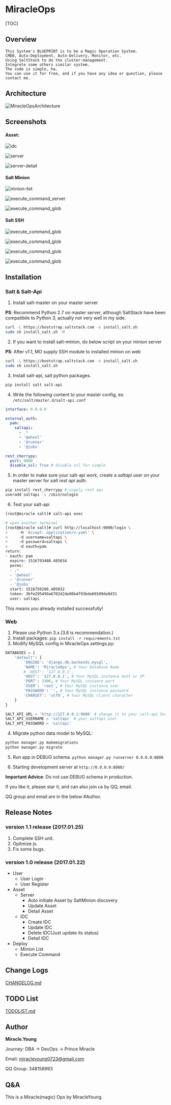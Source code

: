 # MiracleOps

[TOC]

## Overview

    This System's BLUEPRINT is to be a Magic Operation System.
    CMDB, Auto-Deployment, Auto-Delivery, Monitor, etc.
    Using SaltStack to do the cluster-management.
    Integrete some others similar system.
    The code is simple, ha.
    You can use it for free, and if you have any idea or question, please contact me.
    
## Architecture

![MiracleOpsArchitecture](https://github.com/MiracleYoung/MiracleOps/raw/master/utils/MiracleOps.png)

## Screenshots

#### Asset:

![idc](https://github.com/MiracleYoung/MiracleOps/raw/master/static/images/mo/idc.png)

![server](https://github.com/MiracleYoung/MiracleOps/raw/master/static/images/mo/server.png)

![server-detail](https://github.com/MiracleYoung/MiracleOps/raw/master/static/images/mo/server-detail.png)

#### Salt Minion

![minion-list](https://github.com/MiracleYoung/MiracleOps/raw/master/static/images/mo/minion-list.png)

![execute_command_server](https://github.com/MiracleYoung/MiracleOps/raw/master/static/images/doc/mo/execute_command_server.png)

![execute_command_glob](https://github.com/MiracleYoung/MiracleOps/raw/master/static/images/doc/mo/execute_command_glob.png)

#### Salt SSH

![execute_command_glob](https://github.com/MiracleYoung/MiracleOps/raw/master/static/images/doc/mo/ssh_roster_list_detail.png)

![execute_command_glob](https://github.com/MiracleYoung/MiracleOps/raw/master/static/images/doc/mo/ssh_roster_upload.png)

![execute_command_glob](https://github.com/MiracleYoung/MiracleOps/raw/master/static/images/doc/mo/ssh_install_minion.png)

![execute_command_glob](https://github.com/MiracleYoung/MiracleOps/raw/master/static/images/doc/mo/ssh_cmd.png)

## Installation

### Salt & Salt-Api

1. Install salt-master on your master server

**PS**: Recommend Python 2.7 on master server, although SaltStack have been compatibile to Python 3, actually not very well in my side.
```bash
curl -L https://bootstrap.saltstack.com -o install_salt.sh
sudo sh install_salt.sh -M
```

2. If you want to install salt-minion, do below script on your minion server

**PS**: After v1.1, MO supply SSH module to installed minion on web
```bash
curl -L https://bootstrap.saltstack.com -o install_salt.sh
sudo sh install_salt.sh
```

3. Install salt-api, salt python packages.
```bash
pip install salt salt-api
```

4. Write the following content to your master config, ex: `/etc/salt/master.d/salt-api.conf`
```yaml
interface: 0.0.0.0

external_auth:
  pam:
    saltapi:
      - .*
      - '@wheel'
      - '@runner'
      - '@jobs'

rest_cherrypy:
  port: 9000
  disable_ssl: True # disable ssl for simple
```

5. In order to make sure your salt-api work, create a *saltapi* user on your master server for *salt rest api* auth.
```bash
pip install rest_cherrypy # supply rest api
useradd saltapi -s /sbin/nologin
```

6. Test your salt-api
```bash
[root@miracle salt]# salt-api exec

# open another terminal
[root@miracle salt]# curl http://localhost:9000/login \
>     -H 'Accept: application/x-yaml' \
>     -d username=saltapi \
>     -d password=saltapi \
>     -d eauth=pam
return:
- eauth: pam
  expire: 1516793480.405034
  perms:
  - .*
  - '@wheel'
  - '@runner'
  - '@jobs'
  start: 1516750280.405032
  token: 3bfe295499a6702d2de00b4f93bde66509de8d31
  user: saltapi
```
This means you already installed successfully!

### Web

1. Please use Python 3.x.(3.6 is recommendation.)
2. Install packages: `pip install -r requirements.txt`
3. Modify MySQL config in MiracleOps.settings.py: 
```python
DATABASES = {
    'default': {
        'ENGINE': 'django.db.backends.mysql',
        'NAME': 'MiracleOps', # Your Database Name
        # 'HOST': '127.0.0.1',
        'HOST': '127.0.0.1', # Your MySQL instance host or IP
        'PORT': 3306, # Your MySQL instance port
        'USER': 'root', # Your MySQL instance user
        'PASSWORD': '', # Your MySQL instance password
        'CHARSET': 'utf8', # Your MySQL client character
    }
}

SALT_API_URL = 'http://127.0.0.1:9000' # change it to your salt-api host:port
SALT_API_USERNAME = 'saltapi' # your saltapi user 
SALT_API_PASSWORD = 'saltapi'
``` 
4. Migrate python data model to MySQL:
```python
python manager.py makemigrations
python manager.py migrate
```
5. Run app in DEBUG schema. `python manager.py runserver 0.0.0.0:8080`

6. Starting development server at `http://0.0.0.0:8080/`

**Important Advice**: Do not use DEBUG schema in production.

If you like it, please star it, and can also join us by QQ, email.

QQ group and email are in the below \#Author.

## Release Notes

### version 1.1 release (2017.01.25)

1. Complete SSH unit.
2. Opitmize js.
3. Fix some bugs.

### version 1.0 release (2017.01.22)

- User
    - User Login
    - User Register
- Asset
    - Server
        - Auto initiate Asset by SaltMinion discovery
        - Update Asset
        - Detail Asset
    - IDC
        - Create IDC
        - Update IDC
        - Delete IDC(Just update its status)
        - Detail IDC
- Deploy
    - Minion List
    - Execute Command
    
## Change Logs

[CHANGELOG.md](https://raw.githubusercontent.com/MiracleYoung/MiracleOps/master/CHANGELOG.md)

## TODO List

[TODOLIST.md](https://raw.githubusercontent.com/MiracleYoung/MiracleOps/master/TODOLIST.md)

## Author

**Miracle.Young**

Journey: DBA -> DevOps -> Prince Miracle

Email: miracleyoung0723@gmail.com

QQ Group: 348158993

## Q&A

This is a Miracle(magic) Ops by MiracleYoung.
